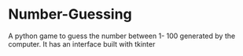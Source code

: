 # Number-Guessing

A python game to guess the number between 1- 100 generated by the computer. 
It has an interface built with tkinter
